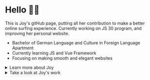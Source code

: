 # Hello 👋🏻

This is Joy's gitHub page, putting all her contribution to make a better online surfing experience. Currently working on JS 30 program, and improving her personal website.

- Bachelor of German Language and Culture in Foreign Language Apartment
- Currently learning JS and Vue Framework
- Focusing on making smooth and elegant websites

<details>
<summary>Learn more about Joy</summary>


**Joy's todoist stats**
<!-- TODO-IST:START -->
🏆  100 Karma Points           
🌸  Completed 2 tasks today           
✅  Completed 2 tasks so far           
⏳  Longest streak is 0 days
<!-- TODO-IST:END -->


### Joy's GitHub Stats

[![Joy's GitHub stats](https://github-readme-stats.vercel.app/api?username=Joy-port&count_private=true&show_icons=true&theme=ayu-mirage)](https://github.com/Joy-port/github-readme-stats)

### Top Languages Card

[![Top Langs](https://github-readme-stats.vercel.app/api/top-langs/?username=Joy-port&layout=compact&langs_count=4&theme=ayu-mirage)](https://github.com/Joy-port/github-readme-stats)
</details>

<details>
<summary>Take a look at Joy's work</summary>

[![Readme Card](https://github-readme-stats.vercel.app/api/pin/?username=Joy-port&repo=github-readme-stats&theme=ayu-mirage&show_owner=true)](https://github.com/Joy-port/github-readme-stats)


</details>
